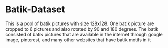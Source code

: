# Batik-Dataset
This is a pool of batik pictures with size 128x128. One batik picture are cropped to 6 pictures and also rotated by 90 and 180 degrees.
The batik consisted of batik pictures that are available in the internet through google image, pinterest, and many other websites that have 
batik motifs in it
